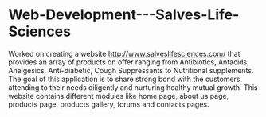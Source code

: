 # Web-Development---Salves-Life-Sciences

Worked on creating a website http://www.salveslifesciences.com/ that provides an array of products on offer ranging from Antibiotics, Antacids, Analgesics, Anti-diabetic, Cough Suppressants to Nutritional supplements. The goal of this application is to share strong bond with the customers, attending to their needs diligently and nurturing healthy mutual growth.
This website contains different modules like home page, about us page, products page, products gallery, forums and contacts pages.
